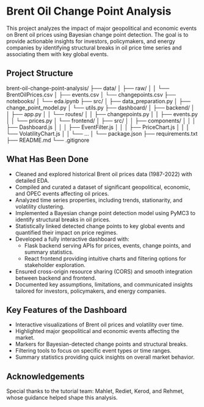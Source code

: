 # Brent Oil Change Point Analysis

This project analyzes the impact of major geopolitical and economic events on Brent oil prices using Bayesian change point detection. The goal is to provide actionable insights for investors, policymakers, and energy companies by identifying structural breaks in oil price time series and associating them with key global events.

## Project Structure
brent-oil-change-point-analysis/
├── data/
│   ├── raw/
│   │   └── BrentOilPrices.csv
│   ├── events.csv
│   └── changepoints.csv
├── notebooks/
│   └── eda.ipynb
├── src/
│   ├── data_preparation.py
│   ├── change_point_model.py
│   └── utils.py
├── dashboard/
│   ├── backend/
│   │   ├── app.py
│   │   └── routes/
│   │       ├── changepoints.py
│   │       ├── events.py
│   │       └── prices.py
│   └── frontend/
│       ├── src/
│       │   ├── components/
│       │   │   ├── Dashboard.js
│       │   │   ├── EventFilter.js
│       │   │   ├── PriceChart.js
│       │   │   └── VolatilityChart.js
│       │   └── ...
│       └── package.json
├── requirements.txt
├── README.md
└── .gitignore



## What Has Been Done

- Cleaned and explored historical Brent oil prices data (1987-2022) with detailed EDA.
- Compiled and curated a dataset of significant geopolitical, economic, and OPEC events affecting oil prices.
- Analyzed time series properties, including trends, stationarity, and volatility clustering.
- Implemented a Bayesian change point detection model using PyMC3 to identify structural breaks in oil prices.
- Statistically linked detected change points to key global events and quantified their impact on price regimes.
- Developed a fully interactive dashboard with:
  - Flask backend serving APIs for prices, events, change points, and summary statistics.
  - React frontend providing intuitive charts and filtering options for stakeholder exploration.
- Ensured cross-origin resource sharing (CORS) and smooth integration between backend and frontend.
- Documented key assumptions, limitations, and communicated insights tailored for investors, policymakers, and energy companies.

## Key Features of the Dashboard

- Interactive visualizations of Brent oil prices and volatility over time.
- Highlighted major geopolitical and economic events affecting the market.
- Markers for Bayesian-detected change points and structural breaks.
- Filtering tools to focus on specific event types or time ranges.
- Summary statistics providing quick insights on overall market behavior.

## Acknowledgements

Special thanks to the tutorial team: Mahlet, Rediet, Kerod, and Rehmet, whose guidance helped shape this analysis.
